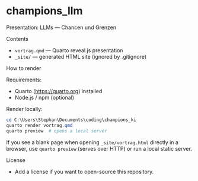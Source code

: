 # champions_llm

Presentation: LLMs — Chancen und Grenzen

Contents
- `vortrag.qmd` — Quarto reveal.js presentation
- `_site/` — generated HTML site (ignored by .gitignore)

How to render

Requirements:
- Quarto (https://quarto.org) installed
- Node.js / npm (optional)

Render locally:

```powershell
cd C:\Users\Stephan\Documents\coding\champions_ki
quarto render vortrag.qmd
quarto preview  # opens a local server
```

If you see a blank page when opening `_site/vortrag.html` directly in a browser, use `quarto preview` (serves over HTTP) or run a local static server.

License
- Add a license if you want to open-source this repository.
